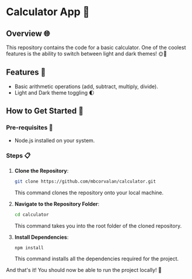 ﻿# Calculator App 🧮

## Overview 🌐

This repository contains the code for a basic calculator. One of the coolest features is the ability to switch between light and dark themes! 🌞🌚

## Features 🎯

- Basic arithmetic operations (add, subtract, multiply, divide).
- Light and Dark theme toggling 🌓

## How to Get Started 🚀

### Pre-requisites 📝

- Node.js installed on your system.

### Steps 📋

1. **Clone the Repository**: 
    ```bash
    git clone https://github.com/mbcorvalan/calculator.git
    ```
    This command clones the repository onto your local machine.

2. **Navigate to the Repository Folder**: 
    ```bash
    cd calculator
    ```
    This command takes you into the root folder of the cloned repository.

3. **Install Dependencies**: 
    ```bash
    npm install
    ```
    This command installs all the dependencies required for the project.

And that's it! You should now be able to run the project locally! 🎉

